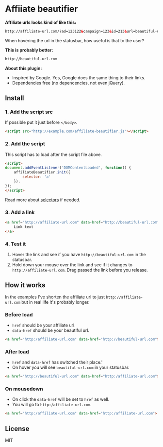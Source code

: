 # Affiiate beautifier

**Affiliate urls looks kind of like this:**

```html
http://affiliate-url.com/?ad=123122&campaign=123&id=213&url=beautiful-url.com
```

When hovering the url in the statusbar, how useful is that to the user?

**This is probably better:**

```html
http://beautiful-url.com
```

**About this plugin:**

- Inspired by Google. Yes, Google does the same thing to their links.
- Dependencies free (no depencencies, not even jQuery).

## Install

### 1. Add the script src

If possible put it just before `</body>`.

```html
<script src="http://example.com/affiliate-beautifier.js"></script>
```

### 2. Add the script

This script has to load after the script file above.

```html
<script>
document.addEventListener('DOMContentLoaded', function() {
	affiliateBeautifier.init({
		selector: 'a'
	});
});
</script>
```

Read more about [selectors](http://www.w3schools.com/cssref/css_selectors.asp) if needed.

### 3. Add a link

```html
<a href="http://affiliate-url.com" data-href="http://beautiful-url.com">
	Link text
</a>
```

### 4. Test it

1. Hover the link and see if you have `http://beautiful-url.com` in the statusbar.
2. Hold down your mouse over the link and see if it changes to `http://affiliate-url.com`. Drag passed the link before you release.

## How it works

In the examples I've shorten the affiliate url to just `http://affiliate-url.com` but in real life it's probably longer.

### Before load

- `href` should be your affiliate url.
- `data-href` should be your beautiful url.

```html
<a href="http:/affiliate-url.com" data-href="http://beautiful-url.com">
```

### After load

- `href` and `data-href` has switched their place.'
- On hover you will see `beautiful-url.com` in your statusbar.

```html
<a href="http://beautiful-url.com" data-href="http:/affiliate-url.com">
```

### On mousedown

- On click the `data-href` will be set to `href` as well.
- You will go to `http:/affiliate-url.com`.

```html
<a href="http:/affiliate-url.com" data-href="http:/affiliate-url.com">
```

## License

MIT